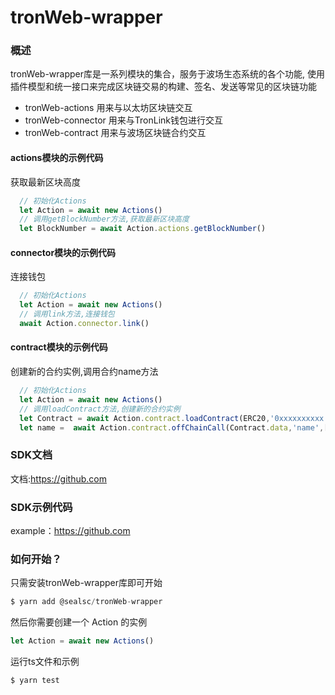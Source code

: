 # tronWeb-wrapper

### 概述
tronWeb-wrapper库是一系列模块的集合，服务于波场生态系统的各个功能, 使用插件模型和统一接口来完成区块​​链交易的构建、签名、发送等常见的区块链功能

* tronWeb-actions 用来与以太坊区块链交互
* tronWeb-connector 用来与TronLink钱包进行交互
* tronWeb-contract 用来与波场区块链合约交互

#### actions模块的示例代码
获取最新区块高度
```js
  // 初始化Actions
  let Action = await new Actions()
  // 调用getBlockNumber方法,获取最新区块高度
  let BlockNumber = await Action.actions.getBlockNumber()
```

#### connector模块的示例代码
连接钱包
```js
  // 初始化Actions
  let Action = await new Actions()
  // 调用link方法,连接钱包
  await Action.connector.link()
```

#### contract模块的示例代码
创建新的合约实例,调用合约name方法
```js 
  // 初始化Actions
  let Action = await new Actions()
  // 调用loadContract方法,创建新的合约实例
  let Contract = await Action.contract.loadContract(ERC20,'0xxxxxxxxxx')
  let name =  await Action.contract.offChainCall(Contract.data,'name',[],'','')
```

### SDK文档
文档:<https://github.com>
 
### SDK示例代码    
example：<https://github.com>

### 如何开始？

只需安装tronWeb-wrapper库即可开始
```js
$ yarn add @sealsc/tronWeb-wrapper 
```
然后你需要创建一个 Action 的实例
```js
let Action = await new Actions()
```
运行ts文件和示例
```js
$ yarn test
```
